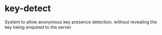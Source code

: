 # key-detect
System to allow anonymous key presence detection, without revealing the key being enquired to the server
